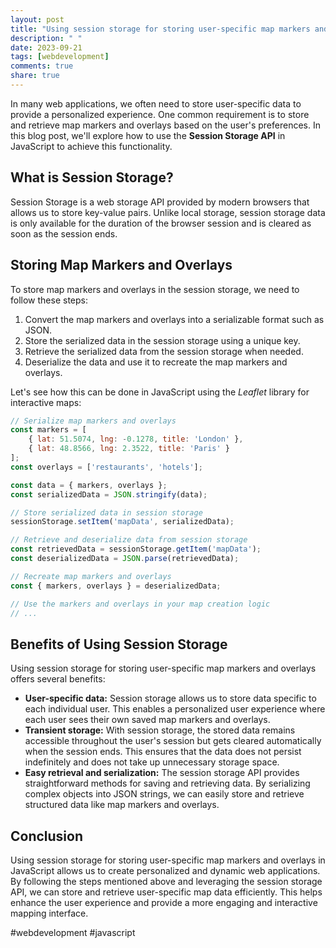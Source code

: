 ```yaml
---
layout: post
title: "Using session storage for storing user-specific map markers and overlays in JavaScript"
description: " "
date: 2023-09-21
tags: [webdevelopment]
comments: true
share: true
---
```


In many web applications, we often need to store user-specific data to provide a personalized experience. One common requirement is to store and retrieve map markers and overlays based on the user's preferences. In this blog post, we'll explore how to use the **Session Storage API** in JavaScript to achieve this functionality.

## What is Session Storage?

Session Storage is a web storage API provided by modern browsers that allows us to store key-value pairs. Unlike local storage, session storage data is only available for the duration of the browser session and is cleared as soon as the session ends.

## Storing Map Markers and Overlays

To store map markers and overlays in the session storage, we need to follow these steps:

1. Convert the map markers and overlays into a serializable format such as JSON.
2. Store the serialized data in the session storage using a unique key.
3. Retrieve the serialized data from the session storage when needed.
4. Deserialize the data and use it to recreate the map markers and overlays.

Let's see how this can be done in JavaScript using the *Leaflet* library for interactive maps:

```javascript
// Serialize map markers and overlays
const markers = [
    { lat: 51.5074, lng: -0.1278, title: 'London' },
    { lat: 48.8566, lng: 2.3522, title: 'Paris' }
];
const overlays = ['restaurants', 'hotels'];

const data = { markers, overlays };
const serializedData = JSON.stringify(data);

// Store serialized data in session storage
sessionStorage.setItem('mapData', serializedData);

// Retrieve and deserialize data from session storage
const retrievedData = sessionStorage.getItem('mapData');
const deserializedData = JSON.parse(retrievedData);

// Recreate map markers and overlays
const { markers, overlays } = deserializedData;

// Use the markers and overlays in your map creation logic
// ...
```

## Benefits of Using Session Storage

Using session storage for storing user-specific map markers and overlays offers several benefits:

- **User-specific data:** Session storage allows us to store data specific to each individual user. This enables a personalized user experience where each user sees their own saved map markers and overlays.
- **Transient storage:** With session storage, the stored data remains accessible throughout the user's session but gets cleared automatically when the session ends. This ensures that the data does not persist indefinitely and does not take up unnecessary storage space.
- **Easy retrieval and serialization:** The session storage API provides straightforward methods for saving and retrieving data. By serializing complex objects into JSON strings, we can easily store and retrieve structured data like map markers and overlays.

## Conclusion

Using session storage for storing user-specific map markers and overlays in JavaScript allows us to create personalized and dynamic web applications. By following the steps mentioned above and leveraging the session storage API, we can store and retrieve user-specific map data efficiently. This helps enhance the user experience and provide a more engaging and interactive mapping interface.

#webdevelopment #javascript